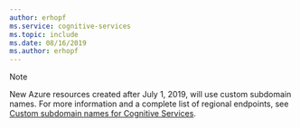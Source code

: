 ```yaml
---
author: erhopf
ms.service: cognitive-services
ms.topic: include
ms.date: 08/16/2019
ms.author: erhopf
---
```


> [!NOTE]
> New Azure resources created after July 1, 2019, will use custom subdomain names. For more information and a complete list of regional endpoints, see [Custom subdomain names for Cognitive Services](../articles/cognitive-services/cognitive-services/cognitive-services-custom-subdomains.md).
